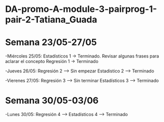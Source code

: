 # DA-promo-A-module-3-pairprog-1-pair-2-Tatiana_Guada

# Semana 23/05-27/05
-Miércoles 25/05:
Estadísticos 1 -> Terminado. Revisar algunas frases para aclarar el concepto
Regresión 1 -> Terminado

-Jueves 26/05:
Regresión 2 --> Sin empezar
Estadistico 2 --> Terminado

-Vierenes 27/05:
Regresión 3 --> Sin terminar
Estadísticos 3 --> Terminado

# Semana 30/05-03/06
-Lunes 30/05:
Regresión 4 -->
Estadísticos 4 --> Terminado